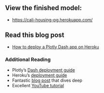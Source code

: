 ## View the finished model:
* https://cali-housing-pg.herokuapp.com/

## Read this blog post
* [How to deploy a Plotly Dash app on Heroku](https://austinlasseter.medium.com/deploy-a-plotly-dash-app-on-heroku-4d2c3224230)


### Additional Reading
* Plotly’s [Dash deployment guide](https://dash.plotly.com/deployment)
* Heroku’s [deployment guide](https://devcenter.heroku.com/articles/getting-started-with-python)
* Fantastic [blog post](https://towardsdatascience.com/deploying-your-dash-app-to-heroku-the-magical-guide-39bd6a0c586c) that dives deep
* Excellent [YouTube tutorial](https://www.youtube.com/watch?v=b-M2KQ6_bM4&feature=youtu.be)
